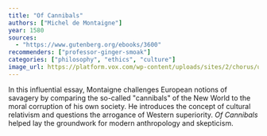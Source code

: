 ```yaml
---
title: "Of Cannibals"
authors: ["Michel de Montaigne"]
year: 1580
sources:
  - "https://www.gutenberg.org/ebooks/3600"
recommenders: ["professor-ginger-smoak"]
categories: ["philosophy", "ethics", "culture"]
image_url: https://platform.vox.com/wp-content/uploads/sites/2/chorus/uploads/chorus_asset/file/15264759/cannibalsinbrazil.0.0.1535739480.jpg?quality=90&strip=all&crop=0,2.3809523809524,100,95.238095238095
---
```


In this influential essay, Montaigne challenges European notions of savagery by comparing the so-called "cannibals" of the New World to the moral corruption of his own society. He introduces the concept of cultural relativism and questions the arrogance of Western superiority. *Of Cannibals* helped lay the groundwork for modern anthropology and skepticism.
